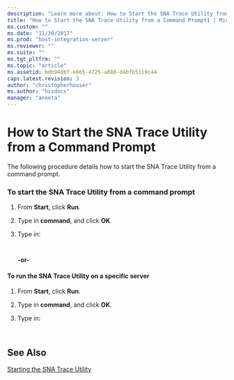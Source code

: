 ```yaml
---
description: "Learn more about: How to Start the SNA Trace Utility from a Command Prompt"
title: "How to Start the SNA Trace Utility from a Command Prompt1 | Microsoft Docs"
ms.custom: ""
ms.date: "11/30/2017"
ms.prod: "host-integration-server"
ms.reviewer: ""
ms.suite: ""
ms.tgt_pltfrm: ""
ms.topic: "article"
ms.assetid: bdb94dbf-e665-4725-a888-d4bfb5119c44
caps.latest.revision: 3
author: "christopherhouser"
ms.author: "hisdocs"
manager: "anneta"
---
```

# How to Start the SNA Trace Utility from a Command Prompt
The following procedure details how to start the SNA Trace Utility from a command prompt.  
  
### To start the SNA Trace Utility from a command prompt  
  
1. From **Start**, click **Run**.  
  
2. Type in **command**, and click **OK**.  
  
3. Type in:  
  
   ```  
  
   ```  
  
   **-or-**  
  
#### To run the SNA Trace Utility on a specific server  
  
1.  From **Start**, click **Run**.  
  
2.  Type in **command**, and click **OK**.  
  
3.  Type in:  
  
    ```  
  
    ```  
  
## See Also  
 [Starting the SNA Trace Utility](../core/starting-the-sna-trace-utility1.md)
